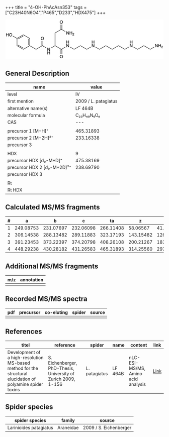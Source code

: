 +++
title = "4-OH-PhAcAsn353"
tags = ["C23H40N6O4","P465","D233","HDX475"]
+++

![](/img/4-OH-PhAcAsn353.png)

## General Description

| name                        | value                |
|-----------------------------|----------------------|
| level                       | IV                   |
| first mention               | 2009 / L. patagiatus |
| alternative name(s)         | LF 464B              |
| molecular formula           | C₂₃H₄₀N₆O₄           |
| CAS                         | ---                  |
|                             |                      |
| precursor 1 [M+H]⁺          | 465.31893            |
| precursor 2 [M+2H]²⁺        | 233.16338            |
| precursor 3                 |                      |
|                             |                      |
| HDX                         | 9                    |
| precursor HDX   [d₉-M+D]⁺   | 475.38169            |
| precursor HDX 2 [d₉-M+2D]²⁺ | 238.69790            |
| precursor HDX 3             |                      |
|                             |                      |
| Rt                          |                      |
| Rt HDX                      |                      |

## Calculated MS/MS fragments

| # | a         | b         | c         | ta        | z         | y         | tz        |
|---|-----------|-----------|-----------|-----------|-----------|-----------|-----------|
| 1 | 249.08753 | 231.07697 | 232.06098 | 266.11408 | 58.06567  | 41.03912  | 75.09222  |
| 2 | 306.14538 | 288.13482 | 289.11883 | 323.17193 | 143.15482 | 126.12827 | 160.18137 |
| 3 | 391.23453 | 373.22397 | 374.20798 | 408.26108 | 200.21267 | 183.18612 | 217.23922 |
| 4 | 448.29238 | 430.28182 | 431.26583 | 465.31893 | 314.25560 | 297.22905 | 331.28215 |

## Additional MS/MS fragments

| m/z       | annotation |
|-----------|------------|
|           |            |

## Recorded MS/MS spectra

| pdf | precursor | co-eluting | spider    | source                              |
|-----|-----------|------------|-----------|-------------------------------------|
|     |           |            |           |                                     |

## References

| titel                                                                                                      | reference                                                     | spider        | name    | content       | link                                                               |
|------------------------------------------------------------------------------------------------------------|---------------------------------------------------------------|---------------|---------|---------------|--------------------------------------------------------------------|
| Development of a high-resolution MS-based method for the structural elucidation of polyamine spider toxins | S. Eichenberger, PhD-Thesis, University of Zurich 2009, 1-156 | L. patagiatus | LF 464B | nLC-ESI-MS/MS, Amino acid analysis | [Link](https://www.zora.uzh.ch/id/eprint/12787/1/Eichenberger.pdf) |

## Spider species

| spider species         | family    | source                 |
|------------------------|-----------|------------------------|
| Larinioides patagiatus | Araneidae | 2009 / S. Eichenberger |